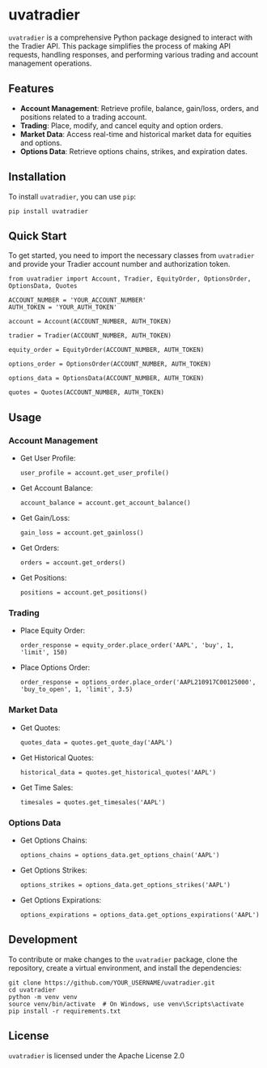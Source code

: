 # uvatradier

`uvatradier` is a comprehensive Python package designed to interact with the Tradier API. This package simplifies the process of making API requests, handling responses, and performing various trading and account management operations.

## Features

- **Account Management**: Retrieve profile, balance, gain/loss, orders, and positions related to a trading account.
- **Trading**: Place, modify, and cancel equity and option orders.
- **Market Data**: Access real-time and historical market data for equities and options.
- **Options Data**: Retrieve options chains, strikes, and expiration dates.

## Installation

To install `uvatradier`, you can use `pip`:

`pip install uvatradier`

## Quick Start

To get started, you need to import the necessary classes from `uvatradier` and provide your Tradier account number and authorization token.

`from uvatradier import Account, Tradier, EquityOrder, OptionsOrder, OptionsData, Quotes`

`ACCOUNT_NUMBER = 'YOUR_ACCOUNT_NUMBER'` <br>
`AUTH_TOKEN = 'YOUR_AUTH_TOKEN'`

`account = Account(ACCOUNT_NUMBER, AUTH_TOKEN)` <br>

`tradier = Tradier(ACCOUNT_NUMBER, AUTH_TOKEN)` <br>

`equity_order = EquityOrder(ACCOUNT_NUMBER, AUTH_TOKEN)`

`options_order = OptionsOrder(ACCOUNT_NUMBER, AUTH_TOKEN)`

`options_data = OptionsData(ACCOUNT_NUMBER, AUTH_TOKEN)`

`quotes = Quotes(ACCOUNT_NUMBER, AUTH_TOKEN)`

## Usage

### Account Management

- Get User Profile:

  `user_profile = account.get_user_profile()`

- Get Account Balance:

  `account_balance = account.get_account_balance()`

- Get Gain/Loss:

  `gain_loss = account.get_gainloss()`

- Get Orders:

  `orders = account.get_orders()`

- Get Positions:

  `positions = account.get_positions()`

### Trading

- Place Equity Order:

  `order_response = equity_order.place_order('AAPL', 'buy', 1, 'limit', 150)`

- Place Options Order:

  `order_response = options_order.place_order('AAPL210917C00125000', 'buy_to_open', 1, 'limit', 3.5)`

### Market Data

- Get Quotes:

  `quotes_data = quotes.get_quote_day('AAPL')`

- Get Historical Quotes:

  `historical_data = quotes.get_historical_quotes('AAPL')`

- Get Time Sales:

  `timesales = quotes.get_timesales('AAPL')`

### Options Data

- Get Options Chains:

  `options_chains = options_data.get_options_chain('AAPL')`

- Get Options Strikes:

  `options_strikes = options_data.get_options_strikes('AAPL')`

- Get Options Expirations:

  `options_expirations = options_data.get_options_expirations('AAPL')`

## Development

To contribute or make changes to the `uvatradier` package, clone the repository, create a virtual environment, and install the dependencies:

`git clone https://github.com/YOUR_USERNAME/uvatradier.git` <br>
`cd uvatradier` <br>
`python -m venv venv` <br>
`source venv/bin/activate  # On Windows, use venv\Scripts\activate` <br>
`pip install -r requirements.txt` <br>

## License

`uvatradier` is licensed under the Apache License 2.0
